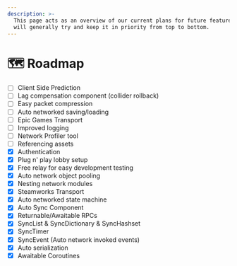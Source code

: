 ```yaml
---
description: >-
  This page acts as an overview of our current plans for future features. We
  will generally try and keep it in priority from top to bottom.
---
```


# 🗺️ Roadmap

* [ ] Client Side Prediction
* [ ] Lag compensation component (collider rollback)
* [ ] Easy packet compression
* [ ] Auto networked saving/loading
* [ ] Epic Games Transport
* [ ] Improved logging
* [ ] Network Profiler tool
* [ ] Referencing assets
* [x] Authentication
* [x] Plug n' play lobby setup
* [x] Free relay for easy development testing
* [x] Auto network object pooling
* [x] Nesting network modules
* [x] Steamworks Transport
* [x] Auto networked state machine
* [x] Auto Sync Component
* [x] Returnable/Awaitable RPCs
* [x] SyncList & SyncDictionary & SyncHashset
* [x] SyncTimer
* [x] SyncEvent (Auto network invoked events)
* [x] Auto serialization
* [x] Awaitable Coroutines
